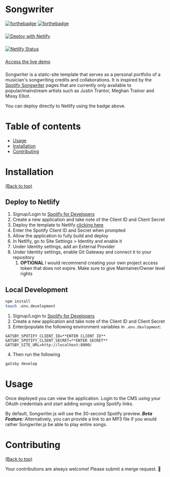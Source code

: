 # Songwriter

[![forthebadge](https://forthebadge.com/images/badges/made-with-javascript.svg)](https://forthebadge.com)
[![forthebadge](http://forthebadge.com/images/badges/built-with-love.svg)](http://forthebadge.com)
###
[![Deploy with Netlify](https://www.netlify.com/img/deploy/button.svg)](https://app.netlify.com/start/deploy?repository=https://gitlab.com/cmacrowther/songwriter)
###
[![Netlify Status](https://api.netlify.com/api/v1/badges/77eb81ae-893c-4808-9efb-80df7d8e87a3/deploy-status)](https://app.netlify.com/sites/songwriter/deploys)

    
###

[Access the live demo](https://songwriter.cmacrowther.com/)

###

Songwriter is a static-site template that serves as a personal portfolio of a musician's songwriting credits and collaborations. It is inspired by the [Spotify Songwriter](https://artists.spotify.com/en/blog/songwriter-pages) pages that are currently only available to popular/mainstream artists such as Justin Trantor, Meghan Trainor and Missy Elliot.

You can deploy directly to Netlify using the badge above.


# Table of contents

- [Usage](#usage)
- [Installation](#installation)
- [Contributing](#contributing)

# Installation

[(Back to top)](#table-of-contents)

## Deploy to Netlify
1. Signup/Login to [Spotify for Developers](https://developer.spotify.com/dashboard)
1. Create a new application and take note of the Client ID and Client Secret
1. Deploy the template to Netlify [clicking here](https://app.netlify.com/start/deploy?repository=https://gitlab.com/cmacrowther/songwriter)
1. Enter the Spotify Client ID and Secret when prompted
1. Allow the application to fully build and deploy
1. In Netlify, go to Site Settings > Identity and enable it
1. Under Identity settings, add an External Provider
1. Under Identity settings, enable Git Gateway and connect it to your repository
    1. **OPTIONAL** I would recommend creating your own project access token that does not expire. Make sure to give Maintainer/Owner level rights

## Local Development
```sh
npm install
touch .env.development
```
1. Signup/Login to [Spotify for Developers](https://developer.spotify.com/dashboard)
1. Create a new application and take note of the Client ID and Client Secret
1. Enter/populate the following environment variables in `.env.devlopment`:
```
GATSBY_SPOTIFY_CLIENT_ID=**ENTER CLIENT ID**
GATSBY_SPOTIFY_CLIENT_SECRET=**ENTER SECRET**
GATSBY_SITE_URL=http://localhost:8000/
```
4. Then run the following
```sh
gatsby develop
```

# Usage

Once deployed you can view the application. Login to the CMS using your OAuth credentials and start adding songs using Spotify links. 

By default, Songwriter.js will use the 30-second Spotify preview. ***Beta Feature:*** Alternatively, you can provide a link to an MP3 file if you would rather Songwriter.js be able to play entire songs.

# Contributing

[(Back to top)](#table-of-contents)

Your contributions are always welcome! Please submit a merge request. :tada:
